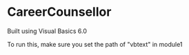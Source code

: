 # CareerCounsellor
Built using Visual Basics 6.0

To run this, make sure you set the path of "vbtext" in module1
